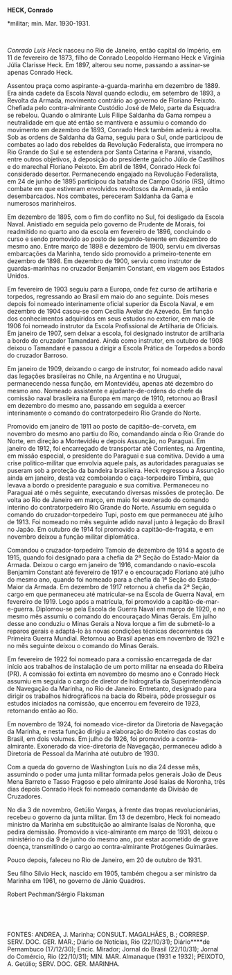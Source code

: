 **HECK, Conrado**

\*militar; min. Mar. 1930-1931.

 

*Conrado Luís Heck* nasceu no Rio de Janeiro, então capital do Império,
em 11 de fevereiro de 1873, filho de Conrado Leopoldo Hermano Heck e
Virgínia Júlia Clarisse Heck. Em 1897, alterou seu nome, passando a
assinar-se apenas Conrado Heck.

Assentou praça como aspirante-a-guarda-marinha em dezembro de 1889. Era
ainda cadete da Escola Naval quando eclodiu, em setembro de 1893, a
Revolta da Armada, movimento contrário ao governo de Floriano Peixoto.
Chefiada pelo contra-almirante Custódio José de Melo, parte da Esquadra
se rebelou. Quando o almirante Luís Filipe Saldanha da Gama rompeu a
neutralidade em que até então se mantivera e assumiu o comando do
movimento em dezembro de 1893, Conrado Heck também aderiu à revolta. Sob
as ordens de Saldanha da Gama, seguiu para o Sul, onde participou de
combates ao lado dos rebeldes da Revolução Federalista, que irrompera no
Rio Grande do Sul e se estendera por Santa Catarina e Paraná, visando,
entre outros objetivos, à deposição do presidente gaúcho Júlio de
Castilhos e do marechal Floriano Peixoto. Em abril de 1894, Conrado Heck
foi considerado desertor. Permanecendo engajado na Revolução
Federalista, em 24 de junho de 1895 participou da batalha de Campo
Osório (RS), último combate em que estiveram envolvidos revoltosos da
Armada, já então desembarcados. Nos combates, pereceram Saldanha da Gama
e numerosos marinheiros.

Em dezembro de 1895, com o fim do conflito no Sul, foi desligado da
Escola Naval. Anistiado em seguida pelo governo de Prudente de Morais,
foi readmitido no quarto ano da escola em fevereiro de 1896, concluindo
o curso e sendo promovido ao posto de segundo-tenente em dezembro do
mesmo ano. Entre março de 1898 e dezembro de 1900, serviu em diversas
embarcações da Marinha, tendo sido promovido a primeiro-tenente em
dezembro de 1898. Em dezembro de 1900, serviu como instrutor de
guardas-marinhas no cruzador Benjamim Constant, em viagem aos Estados
Unidos.

Em fevereiro de 1903 seguiu para a Europa, onde fez curso de artilharia
e torpedos, regressando ao Brasil em maio do ano seguinte. Dois meses
depois foi nomeado interinamente oficial superior da Escola Naval, e em
dezembro de 1904 casou-se com Cecília Avelar de Azevedo. Em função dos
conhecimentos adquiridos em seus estudos no exterior, em maio de 1906
foi nomeado instrutor da Escola Profissional de Artilharia de Oficiais.
Em janeiro de 1907, sem deixar a escola, foi designado instrutor de
artilharia a bordo do cruzador Tamandaré. Ainda como instrutor, em
outubro de 1908 deixou o Tamandaré e passou a dirigir a Escola Prática
de Torpedos a bordo do cruzador Barroso.

Em janeiro de 1909, deixando o cargo de instrutor, foi nomeado adido
naval das legações brasileiras no Chile, na Argentina e no Uruguai,
permanecendo nessa função, em Montevidéu, apenas até dezembro do mesmo
ano. Nomeado assistente e ajudante-de-ordens do chefe da comissão naval
brasileira na Europa em março de 1910, retornou ao Brasil em dezembro do
mesmo ano, passando em seguida a exercer interinamente o comando do
contratorpedeiro Rio Grande do Norte.

Promovido em janeiro de 1911 ao posto de capitão-de-corveta, em novembro
do mesmo ano partiu do Rio, comandando ainda o Rio Grande do Norte, em
direção a Montevidéu e depois Assunção, no Paraguai. Em janeiro de 1912,
foi encarregado de transportar até Corrientes, na Argentina, em missão
especial, o presidente do Paraguai e sua comitiva. Devido a uma crise
político-militar que envolvia aquele país, as autoridades paraguaias se
puseram sob a proteção da bandeira brasileira. Heck regressou a Assunção
ainda em janeiro, desta vez comboiando o caça-torpedeiro Timbira, que
levava a bordo o presidente paraguaio e sua comitiva. Permaneceu no
Paraguai até o mês seguinte, executando diversas missões de proteção. De
volta ao Rio de Janeiro em março, em maio foi exonerado do comando
interino do contratorpedeiro Rio Grande do Norte. Assumiu em seguida o
comando do cruzador-torpedeiro Tupi, posto em que permaneceu até julho
de 1913. Foi nomeado no mês seguinte adido naval junto à legação do
Brasil no Japão. Em outubro de 1914 foi promovido a capitão-de-fragata,
e em novembro deixou a função militar diplomática.

Comandou o cruzador-torpedeiro Tamoio de dezembro de 1914 a agosto de
1915, quando foi designado para a chefia da 2ª Seção do Estado-Maior da
Armada. Deixou o cargo em janeiro de 1916, comandando o navio-escola
Benjamim Constant até fevereiro de 1917 e o encouraçado Floriano até
julho do mesmo ano, quando foi nomeado para a chefia da 1ª Seção do
Estado-Maior da Armada. Em dezembro de 1917 retornou à chefia da 2ª
Seção, cargo em que permaneceu até matricular-se na Escola de Guerra
Naval, em fevereiro de 1919. Logo após a matrícula, foi promovido a
capitão-de-mar-e-guerra. Diplomou-se pela Escola de Guerra Naval em
março de 1920, e no mesmo mês assumiu o comando do encouraçado Minas
Gerais. Em julho desse ano conduziu o Minas Gerais a Nova Iorque a fim
de submetê-lo a reparos gerais e adaptá-lo às novas condições técnicas
decorrentes da Primeira Guerra Mundial. Retornou ao Brasil apenas em
novembro de 1921 e no mês seguinte deixou o comando do Minas Gerais.

Em fevereiro de 1922 foi nomeado para a comissão encarregada de dar
início aos trabalhos de instalação de um porto militar na enseada do
Ribeira (PR). A comissão foi extinta em novembro do mesmo ano e Conrado
Heck assumiu em seguida o cargo de diretor de hidrografia da
Superintendência de Navegação da Marinha, no Rio de Janeiro. Entretanto,
designado para dirigir os trabalhos hidrográficos na bacia do Ribeira,
pôde prosseguir os estudos iniciados na comissão, que encerrou em
fevereiro de 1923, retornando então ao Rio.

Em novembro de 1924, foi nomeado vice-diretor da Diretoria de Navegação
da Marinha, e nesta função dirigiu a elaboração do Roteiro das costas do
Brasil, em dois volumes. Em julho de 1926, foi promovido a
contra-almirante. Exonerado da vice-diretoria de Navegação, permaneceu
adido à Diretoria de Pessoal da Marinha até outubro de 1930.

Com a queda do governo de Washington Luís no dia 24 desse mês, assumindo
o poder uma junta militar formada pelos generais João de Deus Mena
Barreto e Tasso Fragoso e pelo almirante José Isaías de Noronha, três
dias depois Conrado Heck foi nomeado comandante da Divisão de
Cruzadores.

No dia 3 de novembro, Getúlio Vargas, à frente das tropas
revolucionárias, recebeu o governo da junta militar. Em 13 de dezembro,
Heck foi nomeado ministro da Marinha em substituição ao almirante Isaías
de Noronha, que pedira demissão. Promovido a vice-almirante em março de
1931, deixou o ministério no dia 9 de junho do mesmo ano, por estar
acometido de grave doença, transmitindo o cargo ao contra-almirante
Protógenes Guimarães.

Pouco depois, faleceu no Rio de Janeiro, em 20 de outubro de 1931.

Seu filho Sílvio Heck, nascido em 1905, também chegou a ser ministro da
Marinha em 1961, no governo de Jânio Quadros.

Robert Pechman/Sérgio Flaksman

 

 

FONTES: ANDREA, J. Marinha; CONSULT. MAGALHÃES, B.; CORRESP. SERV. DOC.
GER. MAR.; Diário de Notícias, Rio (22/10/31); Diário****de Pernambuco
(17/12/30); Encic. Mirador; Jornal do Brasil (22/10/31); Jornal do
Comércio, Rio (22/10/31); MIN. MAR. Almanaque (1931 e 1932); PEIXOTO, A.
Getúlio; SERV. DOC. GER. MARINHA.

 
